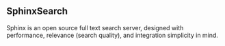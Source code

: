 ## SphinxSearch

Sphinx is an open source full text search server, designed with performance,
relevance (search quality), and integration simplicity in mind.